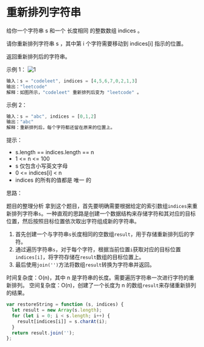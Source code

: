 # 重新排列字符串

给你一个字符串 s 和一个 长度相同 的整数数组 indices 。

请你重新排列字符串 s ，其中第 i 个字符需要移动到 indices[i] 指示的位置。

返回重新排列后的字符串。

示例 1：
![1](https://assets.leetcode-cn.com/aliyun-lc-upload/uploads/2020/07/26/q1.jpg)

```javascript
输入：s = "codeleet", indices = [4,5,6,7,0,2,1,3]
输出："leetcode"
解释：如图所示，"codeleet" 重新排列后变为 "leetcode" 。
```

示例 2：

```javascript
输入：s = "abc", indices = [0,1,2]
输出："abc"
解释：重新排列后，每个字符都还留在原来的位置上。
```

提示：

- s.length == indices.length == n
- 1 <= n <= 100
- s 仅包含小写英文字母
- 0 <= indices[i] < n
- indices 的所有的值都是 唯一 的

思路：

题目的整理分析
拿到这个题目，首先要明确需要根据给定的索引数组`indices`来重新排列字符串`s`。一种直观的思路是创建一个数据结构来存储字符和其对应的目标位置，然后按照目标位置依次取出字符组成新的字符串。

1. 首先创建一个与字符串`s`长度相同的空数组`result`，用于存储重新排列后的字符。
2. 通过遍历字符串`s`，对于每个字符，根据当前位置`i`获取对应的目标位置`indices[i]`，将字符存储在`result`数组的目标位置上。
3. 最后使用`join('')`方法将数组`result`转换为字符串并返回。

时间复杂度：O(n)，其中 n 是字符串的长度。需要遍历字符串一次进行字符的重新排列。
空间复杂度：O(n)，创建了一个长度为 n 的数组`result`来存储重新排列的结果。

```javascript
var restoreString = function (s, indices) {
  let result = new Array(s.length);
  for (let i = 0; i < s.length; i++) {
    result[indices[i]] = s.charAt(i);
  }
  return result.join('');
};
```
